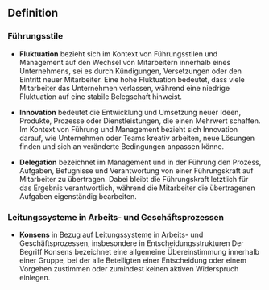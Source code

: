 ## Definition 
### Führungsstile
- **Fluktuation** bezieht sich im Kontext von Führungsstilen und Management auf den Wechsel von Mitarbeitern innerhalb eines Unternehmens, sei es durch Kündigungen, Versetzungen oder den Eintritt neuer Mitarbeiter. Eine hohe Fluktuation bedeutet, dass viele Mitarbeiter das Unternehmen verlassen, während eine niedrige Fluktuation auf eine stabile Belegschaft hinweist.

- **Innovation** bedeutet die Entwicklung und Umsetzung neuer Ideen, Produkte, Prozesse oder Dienstleistungen, die einen Mehrwert schaffen. Im Kontext von Führung und Management bezieht sich Innovation darauf, wie Unternehmen oder Teams kreativ arbeiten, neue Lösungen finden und sich an veränderte Bedingungen anpassen könne.
  
- **Delegation** bezeichnet im Management und in der Führung den Prozess, Aufgaben, Befugnisse und Verantwortung von einer Führungskraft auf Mitarbeiter zu übertragen. Dabei bleibt die Führungskraft letztlich für das Ergebnis verantwortlich, während die Mitarbeiter die übertragenen Aufgaben eigenständig bearbeiten.

### Leitungssysteme in Arbeits- und Geschäftsprozessen
- **Konsens** in Bezug auf Leitungssysteme in Arbeits- und Geschäftsprozessen, insbesondere in Entscheidungsstrukturen
Der Begriff Konsens bezeichnet eine allgemeine Übereinstimmung innerhalb einer Gruppe, bei der alle Beteiligten einer Entscheidung oder einem Vorgehen zustimmen oder zumindest keinen aktiven Widerspruch einlegen.